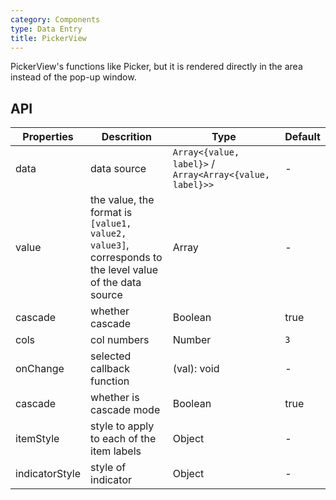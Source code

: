 ```yaml
---
category: Components
type: Data Entry
title: PickerView
---
```


PickerView's functions like Picker, but it is rendered directly in the area instead of the pop-up window.

## API

Properties | Descrition | Type | Default
-----------|------------|------|--------
| data    | data source       | `Array<{value, label}>` / `Array<Array<{value, label}>>` |   -  |
| value   | the value, the format is `[value1, value2, value3]`, corresponds to the level value of the data source   | Array  | - |
| cascade    | whether cascade        | Boolean |  true  |
| cols    | col numbers   | Number |  `3`  |
| onChange | selected callback function | (val): void | - |
| cascade  | whether is cascade mode | Boolean | true |
| itemStyle | style to apply to each of the item labels  |   Object   | -  |
| indicatorStyle  | style of indicator | Object | - |

